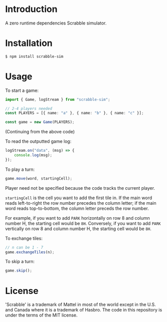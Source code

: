 # Introduction

A zero runtime dependencies Scrabble simulator.

# Installation

```bash
$ npm install scrabble-sim
```

# Usage

To start a game:

```typescript
import { Game, logStream } from "scrabble-sim";

// 2-4 players needed
const PLAYERS = [{ name: "a" }, { name: "b" }, { name: "c" }];

const game = new Game(PLAYERS);
```

(Continuing from the above code)

To read the outputted game log:

```typescript
logStream.on("data", (msg) => {
    console.log(msg);
});
```

To play a turn:

```typescript
game.move(word, startingCell);
```

Player need not be specified because the code tracks the current player.

`startingCell` is the cell you want to add the first tile in. If the main word reads left-to-right the row number precedes the column letter; if the main word reads top-to-bottom, the column letter preceds the row number.

For example, if you want to add `PARK` horizontally on row 8 and column number H, the starting cell would be `8H`. Conversely, if you want to add `PARK` vertically on row 8 and column number H, the starting cell would be `8H`.

To exchange tiles:

```typescript
// n can be 1 - 7
game.exchangeTiles(n);
```

To skip a turn:

```typescript
game.skip();
```

# License

'Scrabble' is a trademark of Mattel in most of the world except in the U.S. and Canada where it is a trademark of Hasbro. The code in this repository is under the terms of the MIT license.
